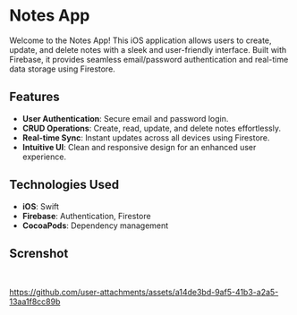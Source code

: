 # Notes App

Welcome to the Notes App! This iOS application allows users to create, update, and delete notes with a sleek and user-friendly interface. Built with Firebase, it provides seamless email/password authentication and real-time data storage using Firestore.

## Features

- **User Authentication**: Secure email and password login.
- **CRUD Operations**: Create, read, update, and delete notes effortlessly.
- **Real-time Sync**: Instant updates across all devices using Firestore.
- **Intuitive UI**: Clean and responsive design for an enhanced user experience.

## Technologies Used

- **iOS**: Swift
- **Firebase**: Authentication, Firestore
- **CocoaPods**: Dependency management

## Screnshot  
<p>
  <img scr="https://github.com/user-attachments/assets/a14de3bd-9af5-41b3-a2a5-13aa1f8cc89b" width="220px">
  <img scr="" width="220px">
  <img scr="" width="220px">
</p>

https://github.com/user-attachments/assets/a14de3bd-9af5-41b3-a2a5-13aa1f8cc89b









